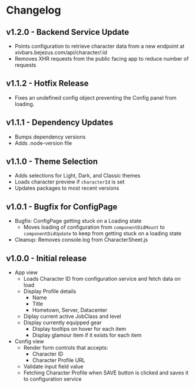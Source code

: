 # Changelog

## v1.2.0 - Backend Service Update
- Points configuration to retrieve character data from a new endpoint at xivbars.bejezus.com/api/character/:id
- Removes XHR requests from the public facing app to reduce number of requests

## v1.1.2 - Hotfix Release
- Fixes an undefined config object preventing the Config panel from loading.

## v1.1.1 - Dependency Updates
- Bumps dependency versions
- Adds .node-version file

## v1.1.0 - Theme Selection

- Adds selections for Light, Dark, and Classic themes
- Loads character preview if `characterId` is set
- Updates packages to most recent versions

## v1.0.1 - Bugfix for ConfigPage

- Bugfix: ConfigPage getting stuck on a Loading state
  - Moves loading of configuration from `componentDidMount` to `componentDidUpdate` to keep from getting stuck on a loading state
- Cleanup: Removes console.log from CharacterSheet.js

## v1.0.0 - Initial release

- App view
  - Loads Character ID from configuration service and fetch data on load
  - Display Profile details
    - Name
    - Title
    - Hometown, Server, Datacenter
  - Diplay current active JobClass and level
  - Display currently equipped gear
    - Display tooltips on hover for each item
    - Display glamour item if it exists for each item
- Config view
  - Render form controls that accepts:
    - Character ID
    - Character Profile URL
  - Validate input field value
  - Fetching Character Profile when SAVE button is clicked and saves it to configuration service
